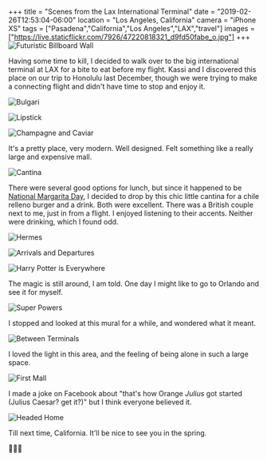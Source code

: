 +++
title = "Scenes from the Lax International Terminal"
date = "2019-02-26T12:53:04-06:00"
location = "Los Angeles, California"
camera = "iPhone XS"
tags = ["Pasadena","California","Los Angeles","LAX","travel"]
images = ["https://live.staticflickr.com/7926/47220818321_d9fd50fabe_o.jpg"]
+++
![Futuristic Billboard Wall](https://live.staticflickr.com/7903/46497439394_d9ebaf5919_o.jpg)
<!--more-->

Having some time to kill, I decided to walk over to the big international terminal at LAX for a bite to eat before my flight. Kassi and I discovered this place on our trip to Honolulu last December, though we were trying to make a connecting flight and didn't have time to stop and enjoy it. 

![Bulgari](https://live.staticflickr.com/7835/47220818201_4d34d68ece_o.jpg)

![Lipstick](https://live.staticflickr.com/7893/47220817871_33a7713ab4_o.jpg)

![Champagne and Caviar](https://live.staticflickr.com/7926/47220818321_d9fd50fabe_o.jpg)

It's a pretty place, very modern. Well designed. Felt something like a really large and expensive mall. 

![Cantina](https://live.staticflickr.com/7874/47220818931_0dfd5a654c_o.jpg)

There were several good options for lunch, but since it happened to be [National Margarita Day](https://nationaldaycalendar.com/national-margarita-day-february-22/), I decided to drop by this chic little cantina for a chile relleno burger and a drink. Both were excellent. There was a British couple next to me, just in from a flight. I enjoyed listening to their accents. Neither were drinking, which I found odd.

![Hermes](https://live.staticflickr.com/7859/47220817701_07c78a026f_o.jpg)

![Arrivals and Departures](https://live.staticflickr.com/7868/47220819551_f1f15633c0_o.jpg)

![Harry Potter is Everywhere](https://live.staticflickr.com/7871/47220819891_4e7180717d_o.jpg)

The magic is still around, I am told. One day I might like to go to Orlando and see it for myself.

![Super Powers](https://live.staticflickr.com/7835/47168746972_1dbc3573d0_o.jpg)

I stopped and looked at this mural for a while, and wondered what it meant.

![Between Terminals](https://live.staticflickr.com/7879/47168747542_151c74d1cc_o.jpg)

I loved the light in this area, and the feeling of being alone in such a large space. 

![First Mall](https://live.staticflickr.com/7848/47220820451_519c5632fc_o.jpg)

I made a joke on Facebook about "that's how Orange *Julius* got started (Julius Caesar? get it?)" but I think everyone believed it.

![Headed Home](https://live.staticflickr.com/7908/40255858743_edde2eba88_o.jpg)

Till next time, California. It'll be nice to see you in the spring.

🐝🌸🐝

